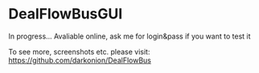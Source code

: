 # DealFlowBusGUI
In progress... Avaliable online,  ask me for login&amp;pass if you want to test it

To see more, screenshots etc. please visit: https://github.com/darkonion/DealFlowBus

